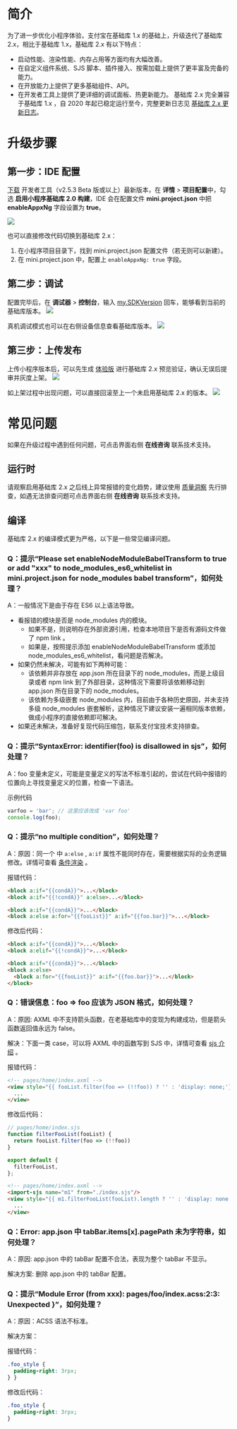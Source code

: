 # 简介

为了进一步优化小程序体验，支付宝在基础库 1.x 的基础上，升级迭代了基础库 2.x，相比于基础库 1.x，基础库 2.x 有以下特点：
- 启动性能、渲染性能、内存占用等方面均有大幅改善。
- 在自定义组件系统、SJS 脚本、插件接入、按需加载上提供了更丰富及完备的能力。
- 在开放能力上提供了更多基础组件、API。
- 在开发者工具上提供了更详细的调试面板、热更新能力。
基础库 2.x 完全兼容于基础库 1.x ，自 2020 年起已稳定运行至今，完整更新日志见 [基础库 2.x 更新日志](https://opendocs.alipay.com/mini/ide/framework-changelog-v2)。

# 升级步骤

## 第一步：IDE 配置

[下载](https://opendocs.alipay.com/mini/ide/download) 开发者工具（v2.5.3 Beta 版或以上）最新版本，在 **详情** > **项目配置**中，勾选 **启用小程序基础库 2.0 构建**，IDE 会在配置文件 **mini.project.json** 中把 **enableAppxNg** 字段设置为 **true**。

![](https://cdn.nlark.com/yuque/0/2022/png/179989/1661913069751-5f8fc1bf-502c-4f5f-99cc-b419abe54b75.png)

也可以直接修改代码切换到基础库 2.x：
1. 在小程序项目目录下，找到 mini.project.json 配置文件（若无则可以新建）。
2. 在 mini.project.json 中，配置上 `enableAppxNg: true` 字段。

## 第二步：调试
配置完毕后，在 **调试器** > **控制台**，输入 [my.SDKVersion](https://opendocs.alipay.com/mini/api/sdk-version) 回车，能够看到当前的基础库版本。
![](https://cdn.nlark.com/yuque/0/2022/png/179989/1661913259721-57b20276-37ef-40d5-a561-49e3edb5b7cb.png)

真机调试模式也可以在右侧设备信息查看基础库版本。
![](https://cdn.nlark.com/yuque/0/2022/png/179989/1661913263656-207ca630-7aab-46c4-89a9-54a49ec7e3b4.png)

## 第三步：上传发布
上传小程序版本后，可以先生成 [体验版](https://opendocs.alipay.com/mini/ide/beta) 进行基础库 2.x 预览验证，确认无误后提审并灰度上架。
![](https://cdn.nlark.com/yuque/0/2022/png/179989/1661913537713-eecb28dc-d5e9-41c1-abee-debc99133ef7.png)

如上架过程中出现问题，可以直接回滚至上一个未启用基础库 2.x 的版本。
![](https://cdn.nlark.com/yuque/0/2022/png/179989/1661913542087-d8dc6788-7399-442a-aded-0dbfb8b57856.png)

# 常见问题
如果在升级过程中遇到任何问题，可点击界面右侧 **在线咨询** 联系技术支持。

## 运行时
请观察启用基础库 2.x 之后线上异常报错的变化趋势，建议使用 [质量洞察](https://opendocs.alipay.com/mini/ide/quality-insight) 先行排查，如遇无法排查问题可点击界面右侧 **在线咨询** 联系技术支持。
## 编译

基础库 2.x 的编译模式更为严格，以下是一些常见编译问题。

### Q：提示“Please set enableNodeModuleBabelTransform to true or add "xxx" to node_modules_es6_whitelist in mini.project.json for node_modules babel transform”，如何处理？

A：一般情况下是由于存在 ES6 以上语法导致。
- 看报错的模块是否是 node_modules 内的模块。
  - 如果不是，则说明存在外部资源引用，检查本地项目下是否有源码文件做了 npm link 。
  - 如果是，按照提示添加 enableNodeModuleBabelTransform 或添加 node_modules_es6_whitelist，看问题是否解决。
- 如果仍然未解决，可能有如下两种可能：
  - 该依赖并非存放在 app.json 所在目录下的 node_modules，而是上级目录或者 npm link 到了外部目录，这种情况下需要将该依赖移动到 app.json 所在目录下的 node_modules。
  - 该依赖为多级嵌套 node_modules 内，目前由于各种历史原因，并未支持多级 node_modules 嵌套解析，这种情况下建议安装一遍相同版本依赖，做成小程序的直接依赖即可解决。
- 如果还未解决，准备好复现代码压缩包，联系支付宝技术支持排查。

### Q：提示“SyntaxError: identifier(foo) is disallowed in sjs”，如何处理？

A：foo 变量未定义，可能是变量定义的写法不标准引起的，尝试在代码中报错的位置向上寻找变量定义的位置，检查一下语法。

示例代码

```JavaScript
varfoo = 'bar'; // 这里应该改成 'var foo'
console.log(foo);
```

### Q：提示“no multiple condition”，如何处理？

A：原因：同一个 中 `a:else` , `a:if` 属性不能同时存在，需要根据实际的业务逻辑修改。详情可查看 [条件渲染](https://opendocs.alipay.com/mini/framework/conditional-render) 。

报错代码：

```HTML
<block a:if="{{condA}}">...</block>
<block a:if="{{!condA}}" a:else>...</block>

<block a:if="{{condA}}">...</block>
<block a:else a:for="{{fooList}}" a:if="{{foo.bar}}">...</block>
```

修改后代码：

```HTML
<block a:if="{{condA}}">...</block>
<block a:elif="{{!condA}}">...</block>

<block a:if="{{condA}}">...</block>
<block a:else>
  <block a:for="{{fooList}}" a:if="{{foo.bar}}">...</block>
</block>
```

### Q：错误信息：foo => foo 应该为 JSON 格式，如何处理？

A：原因: AXML 中不支持箭头函数，在老基础库中的变现为构建成功，但是箭头函数返回值永远为 false。

解决：下面一类 case，可以将 AXML 中的函数写到 SJS 中，详情可查看 [sjs 介绍](https://opendocs.alipay.com/mini/framework/sjs) 。

报错代码：

```HTML
<!-- pages/home/index.axml -->
<view style="{{ fooList.filter(foo => (!!foo)) ? '' : 'display: none;'}}">
  ...
</view>
```

修改后代码：

```JavaScript
// pages/home/index.sjs
function filterFooList(fooList) {
  return fooList.filter(foo => (!!foo))
}

export default {
  filterFooList,
};
```

```HTML
<!-- pages/home/index.axml -->
<import-sjs name="m1" from="./index.sjs"/>
<view style="{{ m1.filterFooList(fooList).length ? '' : 'display: none;'}}">
  ...
</view>
```

### Q：Error: app.json 中 tabBar.items[x].pagePath 未为字符串，如何处理？

A：原因: app.json 中的 tabBar 配置不合法，表现为整个 tabBar 不显示。

解决方案: 删除 app.json 中的 tabBar 配置。

### Q：提示“Module Error (from xxx): pages/foo/index.acss:2:3: Unexpected }”，如何处理？

A：原因：ACSS 语法不标准。

解决方案：

报错代码：

```CSS
.foo_style {
  padding-right: 3rpx;
} }
```

修改后代码：

```CSS
.foo_style {
  padding-right: 3rpx;
}
```


